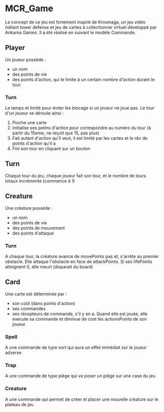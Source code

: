 # MCR_Game
Le concept de ce jeu est fortement inspiré de Krosmaga, un jeu vidéo mêlant tower defense et jeu de cartes à collectionner virtuel développé par Ankama Games. 
Il a été réalisé en suivant le modèle Commande.

## Player
Un joueur possède : 
- un nom
- des points de vie
- des points d'action, qui le limite à un certain nombre d'action durant le tour.

### Turn
Le temps et limité pour éviter les blocage si un joueur ne joue pas.
Le tour d'un joueur se déroule ainsi :
		
1. Pioche une carte
2. Initialise ses potins d'action pour correspondre au numéro du tour (à partir du 15eme, ne reçoit que 15, pas plus)
3. Fait autant d'action qu'il veut, il est limité par les cartes et le nbr de points d'action qu'il a
4. Fini son tour en cliquant sur un bouton

## Turn
Chaque tour du jeu, chaque joueur fait son tour, et le nombre de tours totaux incrémente (commence à 1)

## Creature
Une créature possède : 
- un nom
- des points de vie
- des points de mouvement
- des points d'attaque

### Turn
A chaque tour, la créature avance de movePoints pas et, s'arrête au premier obstacle. Elle attaque l'obstacle en face de attackPoints. Si ses lifePoints atteignent 0, elle meurt (disparait du board)

## Card
Une carte est déterminée par :
- son coût (dans points d'action)
- ses commandes
- ses récepteurs de commande, s'il y en a.
Quand elle est jouée, elle execute sa commande et diminue de cost les actionsPoints de son joueur.

### Spell
A une commande de type sort qui aura un effet immédiat sur le joueur adverse
### Trap
A une commande de type piège qui va poser un piège sur une case du jeu
### Creature
A une commande qui permet de créer et placer une nouvelle créature sur le plateau de jeu
